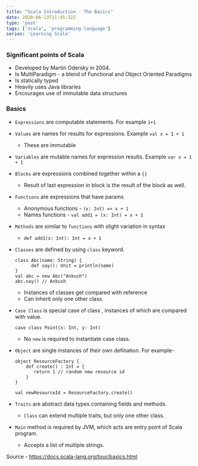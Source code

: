 ```yaml
---
title: "Scala Introduction - The Basics"
date: 2020-06-13T11:45:32Z
type: 'post'
tags: ['scala', 'programming-language']
series: 'Learning Scala'
---
```


### Significant points of Scala

- Developed by Martin Odersky in 2004. 
- Is MultiParadigm - a blend of Functional and Object Oriented Paradigms
- Is statically typed
- Heavily uses Java libraries
- Encourages use of immutable data structures

### Basics
- `Expressions` are computable statements. For example  `1+1`
- `Values` are names for results for expressions. Example `val x = 1 + 1`
   - These are immutable
- `Variables` are mutable names for expression results. Example `var x = 1 + 1`
- `Blocks` are expressions combined together within a `{}`
    - Result of last expression in block is the result of the block as well.
- `Functions` are expressions that have params
    - Anonymous functions - `(x: Int) => x + 1`
    - Names functions - `val add1 = (x: Int) = x + 1`
- `Methods` are similar to `functions` with slight variation in syntax
    - `def add1(x: Int): Int = x + 1`
- `Classes` are defined by using `class` keyword.

      class Abc(name: String) {
            def say(): Unit = println(name)
      }
      val abc = new Abc("Ankush")
      abc.say() // Ankush
    - Instances of classes get compared with reference
    - Can inherit only one other class.
- `Case Class` is special case of class , instances of which are compared with value.

      case class Point(x: Int, y: Int)
    - No `new` is required to instantiate case class.
- `Object` are single instances of their own defination. For example- 

      object ResourceFactory {
          def create() : Int = {
             return 1 // random new resource id
          }
      }

      val newResourceId = ResourceFactory.create()
-  `Traits` are abstract data types containing fields and methods.
    - `Class` can extend multiple traits, but only one other class.
    
- `Main` method is required by JVM, which acts are entry point of Scala program.
   - Accepts a list of multiple strings.




Source - https://docs.scala-lang.org/tour/basics.html